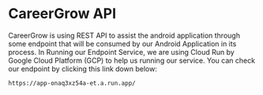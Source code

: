 # CareerGrow API
CareerGrow is using REST API to assist the android application through some endpoint that will be consumed by our Android Application in its process.
In Running our Endpoint Service, we are using Cloud Run by Google Cloud Platform (GCP) to help us running our service.
You can check our endpoint by clicking this link down below:

```
https://app-onaq3xz54a-et.a.run.app/
```

